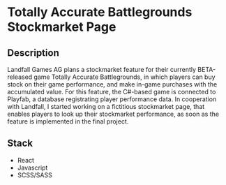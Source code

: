# Totally Accurate Battlegrounds Stockmarket Page



## Description

Landfall Games AG plans a stockmarket feature for their currently BETA-released game Totally Accurate Battlegrounds, in which players can buy stock on their game performance, and make in-game purchases with the accumulated value. For this feature, the C#-based game is connected to Playfab, a database registrating player performance data. In cooperation with Landfall, I started working on a fictitious stockmarket page, that enables players to look up their stockmarket performance, as soon as the feature is implemented in the final project.

## Stack

- React 
- Javascript
- SCSS/SASS
